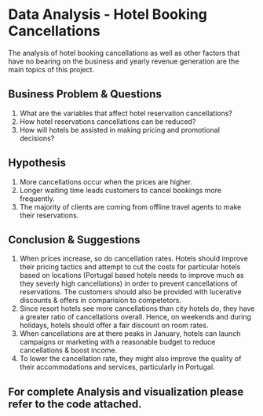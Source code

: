 # Data Analysis - Hotel Booking Cancellations

The analysis of hotel booking cancellations as well as other factors that have no bearing on the business and yearly revenue generation are the main topics of this project.


## Business Problem & Questions

1. What are the variables that affect hotel reservation cancellations?
2. How hotel reservations cancellations can be reduced?
3. How will hotels be assisted in making pricing and promotional decisions?

## Hypothesis

1. More cancellations occur when the prices are higher.
2. Longer waiting time leads customers to cancel bookings more frequently.
3. The majority of clients are coming from offline travel agents to make their
reservations.

## Conclusion & Suggestions

1. When prices increase, so do cancellation rates. Hotels should improve their pricing tactics and attempt to cut the costs for particular hotels based on locations (Portugal based hotels needs to improve much as they severly high cancellations) in order to prevent cancellations of reservations. The customers should also be provided with lucerative discounts & offers in comparision to competetors. 
2. Since resort hotels see more cancellations than city hotels do, they have a greater ratio of cancellations overall. Hence, on weekends and during holidays, hotels should offer a fair discount on room rates.
3. When cancellations are at there peaks in January, hotels can launch campaigns or marketing with a reasonable budget to reduce cancellations & boost income.
4. To lower the cancellation rate, they might also improve the quality of their accommodations and services, particularly in Portugal.


## For complete Analysis and visualization please refer to the code attached.

